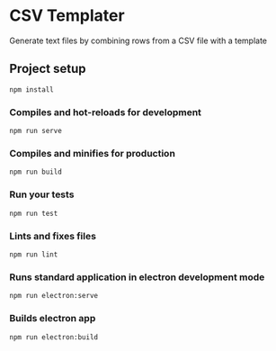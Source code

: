 # CSV Templater
Generate text files by combining rows from a CSV file with a template

## Project setup
```
npm install
```

### Compiles and hot-reloads for development
```
npm run serve
```

### Compiles and minifies for production
```
npm run build
```

### Run your tests
```
npm run test
```

### Lints and fixes files
```
npm run lint
```

### Runs standard application in electron development mode
```
npm run electron:serve
```
### Builds electron app
```
npm run electron:build
```
